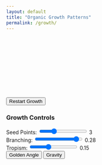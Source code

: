 ```yaml
---
layout: default
title: "Organic Growth Patterns"
permalink: /growth/
---
```


<link rel="stylesheet" href="/assets/css/growth-header-fix.css">

<div class="growth-container" style="cursor: default;">
  <svg id="growth-animation" preserveAspectRatio="xMidYMid meet">
    <!-- The generative pattern will be drawn here -->
  </svg>
</div>

<button id="restartGrowth" class="restart-button">Restart Growth</button>

<div class="controls-panel">
  <h3>Growth Controls</h3>
  <div class="control-group">
    <label for="seedCount">Seed Points:</label>
    <input type="range" id="seedCount" min="1" max="8" value="3" step="1">
    <span id="seedCountValue">3</span>
  </div>
  <div class="control-group">
    <label for="branchProb">Branching:</label>
    <input type="range" id="branchProb" min="0.05" max="0.3" value="0.28" step="0.01">
    <span id="branchProbValue">0.28</span>
  </div>
  <div class="control-group">
    <label for="tropismStrength">Tropism:</label>
    <input type="range" id="tropismStrength" min="0" max="0.4" value="0.15" step="0.01">
    <span id="tropismValue">0.15</span>
  </div>
  <div class="control-group">
    <button id="toggleGoldenAngle" class="toggle-button active">Golden Angle</button>
    <button id="toggleGravity" class="toggle-button active">Gravity</button>
  </div>
</div>

<link rel="stylesheet" href="/assets/css/growth.css">
<link rel="stylesheet" href="/assets/css/growth-lab.css">
<script src="/assets/js/growth-page.js"></script>

<script>
document.addEventListener('DOMContentLoaded', () => {
  const svg = document.getElementById('growth-animation');
  const restartButton = document.getElementById('restartGrowth');
  let pattern = null;
  let growthInterval = null;
  
  // Control elements
  const seedCountSlider = document.getElementById('seedCount');
  const seedCountValue = document.getElementById('seedCountValue');
  const branchProbSlider = document.getElementById('branchProb');
  const branchProbValue = document.getElementById('branchProbValue');
  const tropismSlider = document.getElementById('tropismStrength');
  const tropismValue = document.getElementById('tropismValue');
  const toggleGoldenAngle = document.getElementById('toggleGoldenAngle');
  const toggleGravity = document.getElementById('toggleGravity');
  
  // Disable the center circle immediately by setting its radius to 0
  // This needs to happen before any HyphaeGrowth instances are created
  HyphaeGrowth.CONFIG.CIRCLE_RADIUS = 0;
  
  // Update config with control values
  function updateConfig() {
    HyphaeGrowth.CONFIG.MIN_SEEDS = parseInt(seedCountSlider.value);
    HyphaeGrowth.CONFIG.MAX_SEEDS = parseInt(seedCountSlider.value) + 1;
    HyphaeGrowth.CONFIG.BRANCHING_PROBABILITY = parseFloat(branchProbSlider.value);
    HyphaeGrowth.CONFIG.PHOTOTROPISM = parseFloat(tropismSlider.value);
    
    // Toggle features
    HyphaeGrowth.CONFIG.USE_GOLDEN_ANGLE = toggleGoldenAngle.classList.contains('active');
    HyphaeGrowth.CONFIG.USE_GRAVITY = toggleGravity.classList.contains('active');
    
    // Ensure the center circle radius stays at 0
    HyphaeGrowth.CONFIG.CIRCLE_RADIUS = 0;
    
    // Update display values
    seedCountValue.textContent = seedCountSlider.value;
    branchProbValue.textContent = branchProbSlider.value;
    tropismValue.textContent = tropismSlider.value;
  }
  
  // Initialize growth pattern
  function startGrowth() {
    if (growthInterval) clearInterval(growthInterval);
    svg.innerHTML = '';
    restartButton.style.opacity = '0';
    
    updateConfig();
    pattern = new HyphaeGrowth(svg);
    
    growthInterval = setInterval(() => {
      pattern.grow();
      if (pattern.points.length === 0 || pattern.branches.length > HyphaeGrowth.CONFIG.MAX_BRANCHES) {
        clearInterval(growthInterval);
        restartButton.style.opacity = '1';
      }
    }, 10);
    
    // Remove center circle after a short delay
    setTimeout(() => {
      removeGrowthMask();
    }, 100);
  }
  
  // Function to remove the center circle
  function removeGrowthMask() {
    // Target by ID
    const mask = document.getElementById('growth-mask');
    if (mask) mask.remove();
    
    // Target all circles and check their attributes
    const circles = svg.querySelectorAll('circle');
    circles.forEach(circle => {
      const cx = circle.getAttribute('cx');
      const cy = circle.getAttribute('cy');
      const r = circle.getAttribute('r');
      
      // If it's a center circle with radius around 15
      if (r && parseFloat(r) >= 10 && parseFloat(r) <= 20) {
        circle.remove();
      }
    });
  }
  
  // Add event listeners
  restartButton.addEventListener('click', startGrowth);
  seedCountSlider.addEventListener('input', () => {
    seedCountValue.textContent = seedCountSlider.value;
  });
  branchProbSlider.addEventListener('input', () => {
    branchProbValue.textContent = branchProbSlider.value;
  });
  tropismSlider.addEventListener('input', () => {
    tropismValue.textContent = tropismSlider.value;
  });
  
  // Toggle buttons
  toggleGoldenAngle.addEventListener('click', () => {
    toggleGoldenAngle.classList.toggle('active');
  });
  toggleGravity.addEventListener('click', () => {
    toggleGravity.classList.toggle('active');
  });
  
  // Start initial growth
  startGrowth();
  
  // Extra safety - remove any center circle after everything is loaded
  window.addEventListener('load', removeGrowthMask);
});
</script>

<!-- Final Circle Removal Script - runs after everything else -->
<script>
(function() {
  // Run immediately and also after a delay to catch any late-rendered circles
  function removeCircle() {
    const svg = document.getElementById('growth-animation');
    if (!svg) return;
    
    // Remove specific circle
    const mask = document.getElementById('growth-mask');
    if (mask) mask.remove();
    
    // Find all circles in the SVG
    const circles = svg.querySelectorAll('circle');
    circles.forEach(circle => {
      // Target larger circles that might be in the center
      const r = circle.getAttribute('r');
      if (r && parseFloat(r) >= 10) {
        circle.remove();
      }
    });
  }
  
  // Run immediately
  removeCircle();
  
  // Run again after short delay
  setTimeout(removeCircle, 500);
  
  // Run again after longer delay
  setTimeout(removeCircle, 1500);
})();
</script>